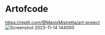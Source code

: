 # Artofcode
https://replit.com/@ManixMistretta/art-project
![Screenshot 2023-11-14 144000](https://github.com/ManixMistretta/Artofcode/assets/150851016/b9b6ff22-42a8-40fd-8f52-3214327c4151)
